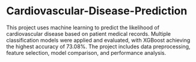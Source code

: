 # Cardiovascular-Disease-Prediction
This project uses machine learning to predict the likelihood of cardiovascular disease based on patient medical records. Multiple classification models were applied and evaluated, with XGBoost achieving the highest accuracy of 73.08%. The project includes data preprocessing, feature selection, model comparison, and performance analysis.
